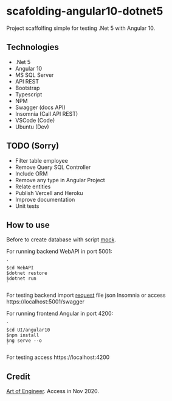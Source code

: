 # scafolding-angular10-dotnet5

Project scaffolfing simple for testing .Net 5 with Angular 10.

## Technologies

* .Net 5
* Angular 10
* MS SQL Server
* API REST
* Bootstrap
* Typescript
* NPM
* Swagger (docs API)
* Insomnia (Call API REST)
* VSCode (Code)
* Ubuntu (Dev)

## TODO (Sorry)

* Filter table employee
* Remove Query SQL Controller
* Include ORM
* Remove any type in Angular Project
* Relate entities
* Publish Vercell and Heroku
* Improve documentation
* Unit tests
  
## How to use

Before to create database with script [mock](Resources/mock.sql).

For running backend WebAPI in port 5001:

    `
    $cd WebAPI
    $dotnet restore
    $dotnet run
    `
For testing backend import [request](Resources/REST.json) file json Insomnia or access https://localhost:5001/swagger

For running frontend Angular in port 4200:

    `
    $cd UI/angular10
    $npm install
    $ng serve --o
    `
For testing access https://localhost:4200

## Credit

[Art of Engineer](https://youtu.be/Dpv6lUKNL9o). Access in Nov 2020.
